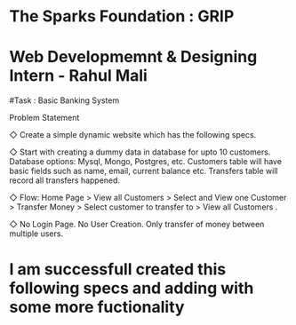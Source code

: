 # The Sparks Foundation : GRIP
# Web Developmemnt & Designing Intern - Rahul Mali
#Task : Basic Banking System

Problem Statement

◇ Create a simple dynamic website which has the following specs.

◇ Start with creating a dummy data in database for upto 10
customers. Database options: Mysql, Mongo, Postgres, etc.
Customers table will have basic fields such as name, email,
current balance etc. Transfers table will record all transfers
happened.

◇ Flow: Home Page > View all Customers > Select and View one
Customer > Transfer Money > Select customer to transfer to >
View all Customers .

◇ No Login Page. No User Creation. Only transfer of money
between multiple users.

# I am successfull created this following specs and adding with some more fuctionality
